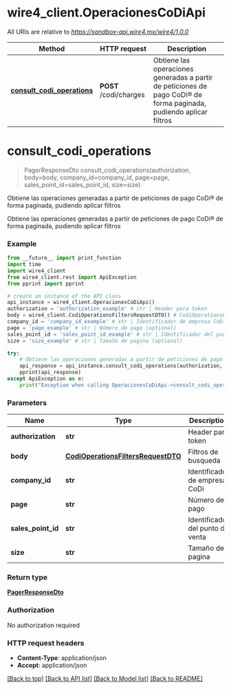 # wire4_client.OperacionesCoDiApi

All URIs are relative to *https://sandbox-api.wire4.mx/wire4/1.0.0*

Method | HTTP request | Description
------------- | ------------- | -------------
[**consult_codi_operations**](OperacionesCoDiApi.md#consult_codi_operations) | **POST** /codi/charges | Obtiene las operaciones generadas a partir de peticiones de pago CoDi® de forma paginada, pudiendo aplicar filtros

# **consult_codi_operations**
> PagerResponseDto consult_codi_operations(authorization, body=body, company_id=company_id, page=page, sales_point_id=sales_point_id, size=size)

Obtiene las operaciones generadas a partir de peticiones de pago CoDi® de forma paginada, pudiendo aplicar filtros

Obtiene las operaciones generadas a partir de peticiones de pago CoDi® de forma paginada, pudiendo aplicar filtros

### Example
```python
from __future__ import print_function
import time
import wire4_client
from wire4_client.rest import ApiException
from pprint import pprint

# create an instance of the API class
api_instance = wire4_client.OperacionesCoDiApi()
authorization = 'authorization_example' # str | Header para token
body = wire4_client.CodiOperationsFiltersRequestDTO() # CodiOperationsFiltersRequestDTO | Filtros de busqueda (optional)
company_id = 'company_id_example' # str | Identificador de empresa CoDi (optional)
page = 'page_example' # str | Número de pago (optional)
sales_point_id = 'sales_point_id_example' # str | Identificador del punto de venta (optional)
size = 'size_example' # str | Tamaño de pagina (optional)

try:
    # Obtiene las operaciones generadas a partir de peticiones de pago CoDi® de forma paginada, pudiendo aplicar filtros
    api_response = api_instance.consult_codi_operations(authorization, body=body, company_id=company_id, page=page, sales_point_id=sales_point_id, size=size)
    pprint(api_response)
except ApiException as e:
    print("Exception when calling OperacionesCoDiApi->consult_codi_operations: %s\n" % e)
```

### Parameters

Name | Type | Description  | Notes
------------- | ------------- | ------------- | -------------
 **authorization** | **str**| Header para token | 
 **body** | [**CodiOperationsFiltersRequestDTO**](CodiOperationsFiltersRequestDTO.md)| Filtros de busqueda | [optional] 
 **company_id** | **str**| Identificador de empresa CoDi | [optional] 
 **page** | **str**| Número de pago | [optional] 
 **sales_point_id** | **str**| Identificador del punto de venta | [optional] 
 **size** | **str**| Tamaño de pagina | [optional] 

### Return type

[**PagerResponseDto**](PagerResponseDto.md)

### Authorization

No authorization required

### HTTP request headers

 - **Content-Type**: application/json
 - **Accept**: application/json

[[Back to top]](#) [[Back to API list]](../README.md#documentation-for-api-endpoints) [[Back to Model list]](../README.md#documentation-for-models) [[Back to README]](../README.md)

